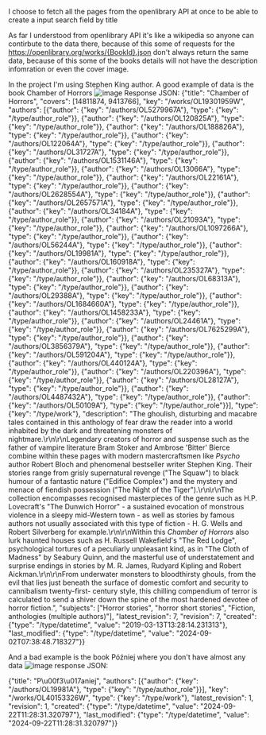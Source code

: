 I choose to fetch all the pages from the openlibrary API at once to be able to create a input search field by title

As far I understood from openlibrary API it's like a wikipedia so anyone can contirbute to the data there, because of this some of requests for the https://openlibrary.org/works/{BookId}.json don't always return the same data, because of this some of the
books details will not have the description infomration or even the cover image.

In the project I'm using Stephen King author. A good example of data is the book Chamber of Horrors ![image](https://github.com/user-attachments/assets/6e903ca3-7d3f-43e8-b1a3-5830dd78c46c)
Response JSON:
{"title": "Chamber of Horrors", "covers": [14811874, 9413766], "key": "/works/OL19301959W", "authors": [{"author": {"key": "/authors/OL5279967A"}, "type": {"key": "/type/author_role"}}, {"author": {"key": "/authors/OL120825A"}, "type": {"key": "/type/author_role"}}, {"author": {"key": "/authors/OL188826A"}, "type": {"key": "/type/author_role"}}, {"author": {"key": "/authors/OL122064A"}, "type": {"key": "/type/author_role"}}, {"author": {"key": "/authors/OL31727A"}, "type": {"key": "/type/author_role"}}, {"author": {"key": "/authors/OL1531146A"}, "type": {"key": "/type/author_role"}}, {"author": {"key": "/authors/OL13066A"}, "type": {"key": "/type/author_role"}}, {"author": {"key": "/authors/OL22161A"}, "type": {"key": "/type/author_role"}}, {"author": {"key": "/authors/OL2628554A"}, "type": {"key": "/type/author_role"}}, {"author": {"key": "/authors/OL2657571A"}, "type": {"key": "/type/author_role"}}, {"author": {"key": "/authors/OL34184A"}, "type": {"key": "/type/author_role"}}, {"author": {"key": "/authors/OL21093A"}, "type": {"key": "/type/author_role"}}, {"author": {"key": "/authors/OL1097266A"}, "type": {"key": "/type/author_role"}}, {"author": {"key": "/authors/OL56244A"}, "type": {"key": "/type/author_role"}}, {"author": {"key": "/authors/OL19981A"}, "type": {"key": "/type/author_role"}}, {"author": {"key": "/authors/OL160918A"}, "type": {"key": "/type/author_role"}}, {"author": {"key": "/authors/OL235327A"}, "type": {"key": "/type/author_role"}}, {"author": {"key": "/authors/OL68313A"}, "type": {"key": "/type/author_role"}}, {"author": {"key": "/authors/OL29388A"}, "type": {"key": "/type/author_role"}}, {"author": {"key": "/authors/OL1684660A"}, "type": {"key": "/type/author_role"}}, {"author": {"key": "/authors/OL1458233A"}, "type": {"key": "/type/author_role"}}, {"author": {"key": "/authors/OL24461A"}, "type": {"key": "/type/author_role"}}, {"author": {"key": "/authors/OL7625299A"}, "type": {"key": "/type/author_role"}}, {"author": {"key": "/authors/OL3856379A"}, "type": {"key": "/type/author_role"}}, {"author": {"key": "/authors/OL591204A"}, "type": {"key": "/type/author_role"}}, {"author": {"key": "/authors/OL440124A"}, "type": {"key": "/type/author_role"}}, {"author": {"key": "/authors/OL220396A"}, "type": {"key": "/type/author_role"}}, {"author": {"key": "/authors/OL28127A"}, "type": {"key": "/type/author_role"}}, {"author": {"key": "/authors/OL4487432A"}, "type": {"key": "/type/author_role"}}, {"author": {"key": "/authors/OL50109A"}, "type": {"key": "/type/author_role"}}], "type": {"key": "/type/work"}, "description": "The ghoulish, disturbing and macabre tales contained in this anthology of fear draw the reader into a world inhabited by the dark and threatening monsters of nightmare.\r\n\r\nLegendary creators of horror and suspense such as the father of vampire literature Bram Stoker and Ambrose 'Bitter' Bierce combine within these pages with modern mastercraftsmen like *Psycho* author Robert Bloch and phenomenal bestseller writer Stephen King. Their stories range from grisly supernatural revenge (\"The Squaw\") to black humour of a fantastic nature (\"Edifice Complex\") and the mystery and menace of fiendish possession (\"The Night of the Tiger\").\r\n\r\nThe collection encompasses recognised masterpieces of the genre such as H.P. Lovecraft's \"The Dunwich Horror\" - a sustained evocation of monstrous violence in a sleepy mid-Western town - as well as stories by famous authors not usually associated with this type of fiction - H. G. Wells and Robert Silverberg for example.\r\n\r\nWithin this *Chamber of Horrors* also lurk haunted houses such as H. Russell Wakefield's \"The Red Lodge\", psychological tortures of a peculiarly unpleasant kind, as in \"The Cloth of Madness\" by Seabury Quinn, and the masterful use of understatement and surprise endings in stories by M. R. James, Rudyard Kipling and Robert Aickman.\r\n\r\nFrom underwater monsters to bloodthirsty ghouls, from the evil that lies just beneath the surface of domestic comfort and security to cannibalism twenty-first- century style, this chilling compendium of terror is calculated to send a shiver down the spine of the most hardened devotee of horror fiction.", "subjects": ["Horror stories", "horror short stories", "Fiction, anthologies (multiple authors)"], "latest_revision": 7, "revision": 7, "created": {"type": "/type/datetime", "value": "2019-03-13T13:28:14.231313"}, "last_modified": {"type": "/type/datetime", "value": "2024-09-02T07:38:48.718327"}}

And a bad example is the book Później where you don't have almost any data ![image](https://github.com/user-attachments/assets/c29bea7d-e92f-4f11-b8c6-362632157e85)
response JSON:

{"title": "P\u00f3\u017aniej", "authors": [{"author": {"key": "/authors/OL19981A"}, "type": {"key": "/type/author_role"}}], "key": "/works/OL40153326W", "type": {"key": "/type/work"}, "latest_revision": 1, "revision": 1, "created": {"type": "/type/datetime", "value": "2024-09-22T11:28:31.320797"}, "last_modified": {"type": "/type/datetime", "value": "2024-09-22T11:28:31.320797"}}




 
